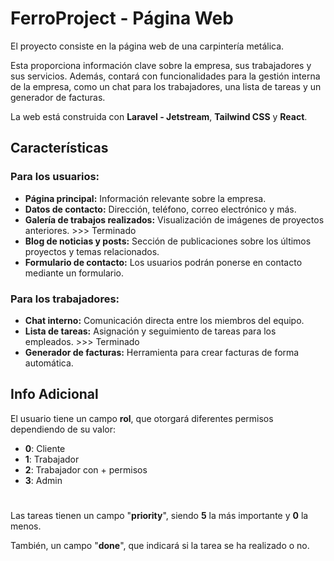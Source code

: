 # FerroProject - Página Web

El proyecto consiste en la página web de una carpintería metálica.

Esta proporciona información clave sobre la empresa, sus trabajadores y sus servicios. Además, contará con funcionalidades para la gestión interna de la empresa, como un chat para los trabajadores, una lista de tareas y un generador de facturas.

La web está construida con **Laravel - Jetstream**, **Tailwind CSS** y **React**.

## Características

### Para los usuarios:
- **Página principal:** Información relevante sobre la empresa.
- **Datos de contacto:** Dirección, teléfono, correo electrónico y más.
- **Galería de trabajos realizados:** Visualización de imágenes de proyectos anteriores. >>> Terminado
- **Blog de noticias y posts:** Sección de publicaciones sobre los últimos proyectos y temas relacionados.
- **Formulario de contacto:** Los usuarios podrán ponerse en contacto mediante un formulario.

### Para los trabajadores:
- **Chat interno:** Comunicación directa entre los miembros del equipo.
- **Lista de tareas:** Asignación y seguimiento de tareas para los empleados. >>> Terminado
- **Generador de facturas:** Herramienta para crear facturas de forma automática.

## Info Adicional

El usuario tiene un campo **rol**, que otorgará diferentes permisos dependiendo de su valor:

- **0**: Cliente 
- **1**: Trabajador
- **2**: Trabajador con + permisos
- **3**: Admin

#
Las tareas tienen un campo "**priority**", siendo **5** la más importante y **0** la menos. 

También, un campo "**done**", que indicará si la tarea se ha realizado o no.